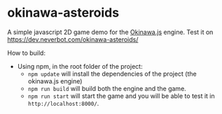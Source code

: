 # okinawa-asteroids

A simple javascript 2D game demo for the [Okinawa.js](https://github.com/okinawajs/okinawa.js) engine. Test it on https://dev.neverbot.com/okinawa-asteroids/

How to build:

- Using npm, in the root folder of the project:
  - `npm update` will install the dependencies of the project (the okinawa.js engine)
  - `npm run build` will build both the engine and the game.
  - `npm run start` will start the game and you will be able to test it in `http://localhost:8000/`.
